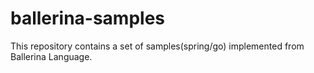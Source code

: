 # ballerina-samples
This repository contains a set of samples(spring/go) implemented from Ballerina Language.
